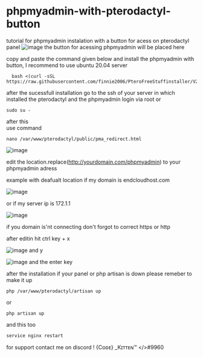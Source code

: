 # phpmyadmin-with-pterodactyl-button
tutorial for phpmyadmin  instalation with a button for acess on pterodactyl panel 
![image](https://user-images.githubusercontent.com/85484107/170309186-28537bbb-b41e-409a-849f-dcd6f8e656af.png)
the button for acessing phpmyadmin will be placed here 

copy and paste  the command given below and install the phpmyadmin with button, I recommend to use ubuntu 20.04 server 
```
  bash <(curl -sSL https://raw.githubusercontent.com/finnie2006/PteroFreeStuffinstaller/V2/resources/phpmyadmin/install.sh)
```


after the sucessfull installation 
go to the ssh of your server in which installed the pterodactyl and the phpmyadmin
login via root or 


```
sudo su -
```


after this  
use command 


```
nano /var/www/pterodactyl/public/pma_redirect.html
```


![image](https://user-images.githubusercontent.com/85484107/170313487-0f4eee2e-22e6-471a-b10c-189bacde50c1.png)


edit the location.replace(http://yourdomain.com/phpmyadmin) to your phpmyadmin adress


example with deafualt location if my domain is endcloudhost.com 


![image](https://user-images.githubusercontent.com/85484107/170314082-3c5a25d6-6839-4aec-b897-112b7bea4af6.png)


or if my server ip is 172.1.1


![image](https://user-images.githubusercontent.com/85484107/170314290-157b23d0-b41a-4eeb-a301-20fc975d7c81.png)

if you domain is'nt connecting don't forgot to correct https or http

after editin hit ctrl key + x 


![image](https://user-images.githubusercontent.com/85484107/170314640-eecb7c6f-2e9b-4480-a759-38ab291f3f77.png)
and y 


![image](https://user-images.githubusercontent.com/85484107/170314710-e40f4882-0dcb-4201-a635-c567d130023c.png)
and the enter key




after the installation if your panel or php artisan is down please remeber to make it up 

```
php /var/www/pterodactyl/artisan up 
```
or 
```
php artisan up 
```
and this too
```
service nginx restart
```

for support contact me on discord
!  {Cᴏᴅᴇ} _Kɪᴛᴛᴇɴ™ </>#9960



